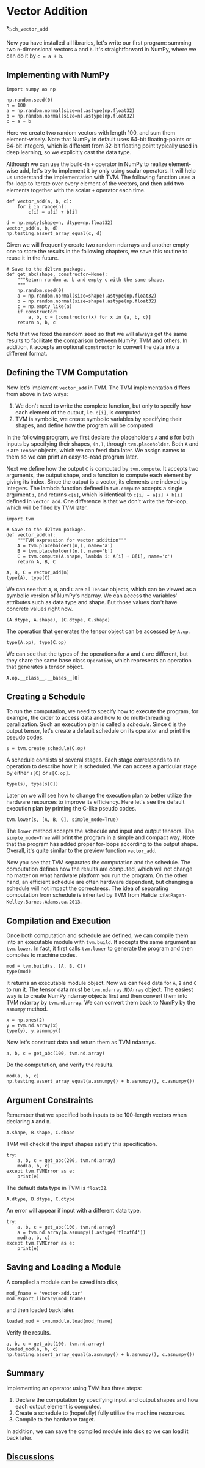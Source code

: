 # Vector Addition
:label:`ch_vector_add`

Now you have installed all libraries, let's write our first program: summing two `n`-dimensional vectors `a` and `b`. It's straightforward in NumPy, where we can do it by `c = a + b`.

## Implementing with NumPy

```{.python .input  n=1}
import numpy as np

np.random.seed(0)
n = 100
a = np.random.normal(size=n).astype(np.float32)
b = np.random.normal(size=n).astype(np.float32)
c = a + b
```

Here we create two random vectors with length 100, and sum them element-wisely. Note that NumPy in default uses 64-bit floating-points or 64-bit integers, which is different from 32-bit floating point typically used in deep learning, so we explicitly cast the data type.

Although we can use the build-in `+` operator in NumPy to realize element-wise add, let's try to implement it by only using scalar operators. It will help us understand the implementation with TVM. The following function uses a for-loop to iterate over every element of the vectors, and then add two elements together with the scalar `+` operator each time.

```{.python .input  n=2}
def vector_add(a, b, c):
    for i in range(n):
        c[i] = a[i] + b[i]

d = np.empty(shape=n, dtype=np.float32)
vector_add(a, b, d)
np.testing.assert_array_equal(c, d)
```

Given we will frequently create two random ndarrays and another empty one to store the results in the following chapters, we save this routine to reuse it in the future.

```{.python .input  n=3}
# Save to the d2ltvm package.
def get_abc(shape, constructor=None):
    """Return random a, b and empty c with the same shape.
    """
    np.random.seed(0)
    a = np.random.normal(size=shape).astype(np.float32)
    b = np.random.normal(size=shape).astype(np.float32)
    c = np.empty_like(a)
    if constructor:
        a, b, c = [constructor(x) for x in (a, b, c)]
    return a, b, c
```

Note that we fixed the random seed so that we will always get the same results to facilitate the comparison between NumPy, TVM and others. In addition, it accepts an optional `constructor` to  convert the data into a different format.

## Defining the TVM Computation

Now let's implement `vector_add` in TVM. The TVM implementation differs from above in two ways:

1. We don't need to write the complete function, but only to specify how each element of the output, i.e. `c[i]`, is computed
1. TVM is symbolic, we create symbolic variables by specifying their shapes, and define how the program will be computed

In the following program, we first declare the placeholders `A` and `B` for both inputs by specifying their shapes, `(n,)`, through `tvm.placeholder`. Both `A` and `B` are `Tensor` objects, which we can feed data later. We assign names to them so we can print an easy-to-read program later.

Next we define how the output `C` is computed by `tvm.compute`. It accepts two arguments, the output shape, and a function to compute each element by giving its index. Since the output is a vector, its elements are indexed by integers. The lambda function defined in `tvm.compute` accepts a single argument `i`, and returns `c[i]`, which is identical to `c[i] = a[i] + b[i]` defined in `vector_add`. One difference is that we don't write the for-loop, which will be filled by TVM later.

```{.python .input  n=26}
import tvm

# Save to the d2ltvm package.
def vector_add(n):
    """TVM expression for vector addition"""
    A = tvm.placeholder((n,), name='a')
    B = tvm.placeholder((n,), name='b')
    C = tvm.compute(A.shape, lambda i: A[i] + B[i], name='c')
    return A, B, C

A, B, C = vector_add(n)
type(A), type(C)
```

We can see that `A`, `B`, and `C` are all `Tensor` objects, which can be viewed as a symbolic version of NumPy's ndarray. We can access
the variables' attributes such as data type and shape. But those values don't have concrete values right now.

```{.python .input  n=32}
(A.dtype, A.shape), (C.dtype, C.shape)
```

The operation that generates the tensor object can be accessed by `A.op`.

```{.python .input  n=54}
type(A.op), type(C.op)
```

We can see that the types of the operations for `A` and `C` are different, but they share the same base class `Operation`, which represents an operation that generates a tensor object.

```{.python .input  n=44}
A.op.__class__.__bases__[0]
```

## Creating a Schedule

To run the computation, we need to specify how to execute the program, for example, the order to access data and how to do multi-threading parallization.
Such an execution plan is called a *schedule*. Since `C` is the output tensor, let's create a default schedule on its operator and print the pseudo codes.

```{.python .input  n=48}
s = tvm.create_schedule(C.op)
```

A schedule consists of several stages. Each stage corresponds to an operation to describe how it is scheduled. We can access a particular stage by either `s[C]` or `s[C.op]`.

```{.python .input}
type(s), type(s[C])
```

Later on we will see how to change the execution plan to better utilize the hardware resources to improve its efficiency. Here let's see the default execution plan by printing the C-like pseudo codes.

```{.python .input}
tvm.lower(s, [A, B, C], simple_mode=True)
```

The `lower` method accepts the schedule and input and output tensors. The `simple_mode=True` will print the program in a simple and compact way.
Note that the program has added proper for-loops according to the output shape. Overall, it's quite similar to the preview function `vector_add`.

Now you see that TVM separates the computation and the schedule. The computation defines how the results are computed,
which will not change no matter on what hardware platform you run the program.
On the other hand, an efficient schedule are often hardware dependent, but changing a schedule will not impact the correctness.
The idea of separating computation from schedule is inherited by TVM from Halide :cite:`Ragan-Kelley.Barnes.Adams.ea.2013`.

## Compilation and Execution

Once both computation and schedule are defined, we can compile them into an executable module with `tvm.build`. It accepts the same argument as `tvm.lower`. In fact, it first calls `tvm.lower` to generate the program and then compiles to machine codes.

```{.python .input  n=6}
mod = tvm.build(s, [A, B, C])
type(mod)
```

It returns an executable module object. Now we can feed data for `A`, `B` and `C` to run it. The tensor data must be `tvm.ndarray.NDArray` object. The easiest way is to create NumPy ndarray objects first and then convert them into TVM ndarray by `tvm.nd.array`. We can convert them back to NumPy by the `asnumpy` method.

```{.python .input  n=7}
x = np.ones(2)
y = tvm.nd.array(x)
type(y), y.asnumpy()
```

Now let's construct data and return them as TVM ndarrays.

```{.python .input  n=8}
a, b, c = get_abc(100, tvm.nd.array)
```

Do the computation, and verify  the results.

```{.python .input  n=9}
mod(a, b, c)
np.testing.assert_array_equal(a.asnumpy() + b.asnumpy(), c.asnumpy())
```

## Argument Constraints

Remember that we specified both inputs to be 100-length vectors when declaring `A` and `B`.

```{.python .input  n=10}
A.shape, B.shape, C.shape
```

TVM will check if the input shapes satisfy this specification.

```{.python .input  n=11}
try:
    a, b, c = get_abc(200, tvm.nd.array)
    mod(a, b, c)
except tvm.TVMError as e:
    print(e)
```

The default data type in TVM is `float32`.

```{.python .input  n=12}
A.dtype, B.dtype, C.dtype
```

An error will appear if input with a different data type.

```{.python .input  n=13}
try:
    a, b, c = get_abc(100, tvm.nd.array)
    a = tvm.nd.array(a.asnumpy().astype('float64'))
    mod(a, b, c)
except tvm.TVMError as e:
    print(e)
```

## Saving and Loading a Module

A compiled a module can be saved into disk,

```{.python .input  n=14}
mod_fname = 'vector-add.tar'
mod.export_library(mod_fname)
```

and then loaded back later.

```{.python .input  n=15}
loaded_mod = tvm.module.load(mod_fname)
```

Verify the results.

```{.python .input  n=17}
a, b, c = get_abc(100, tvm.nd.array)
loaded_mod(a, b, c)
np.testing.assert_array_equal(a.asnumpy() + b.asnumpy(), c.asnumpy())
```

## Summary

Implementing an operator using TVM has three steps:

1. Declare the computation by specifying input and output shapes and how each output element is computed.
2. Create a schedule to (hopefully) fully utilize the machine resources.
3. Compile to the hardware target.

In addition, we can save the compiled module into disk so we can load it back later.


## [Discussions](https://discuss.tvm.ai/t/getting-started-vector-addition/4707)
